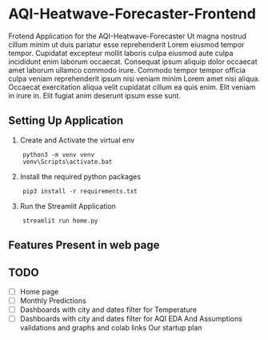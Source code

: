 # AQI-Heatwave-Forecaster-Frontend

Frotend Application for the AQI-Heatwave-Forecaster 
Ut magna nostrud cillum minim ut duis pariatur esse reprehenderit Lorem eiusmod tempor tempor. Cupidatat excepteur mollit laboris culpa eiusmod aute culpa incididunt enim laborum occaecat. Consequat ipsum aliquip dolor occaecat amet laborum ullamco commodo irure. Commodo tempor tempor officia culpa veniam reprehenderit ipsum nisi veniam minim Lorem amet nisi aliqua. Occaecat exercitation aliqua velit cupidatat cillum ea quis enim. Elit veniam in irure in. Elit fugiat anim deserunt ipsum esse sunt.

## Setting Up Application

1. Create and Activate the virtual env
```
    python3 -m venv venv
    venv\Scripts\activate.bat
```

2. Install the required python packages
```
    pip3 install -r requirements.txt
```

3. Run the Streamlit Application
```
    streamlit run home.py
```

## Features Present in web page

## TODO
- [ ] Home page
- [ ] Monthly Predictions
- [ ] Dashboards with city and dates filter for Temperature
- [ ] Dashboards with city and dates filter for AQI
EDA And Assumptions validations and graphs and colab links
Our startup plan
